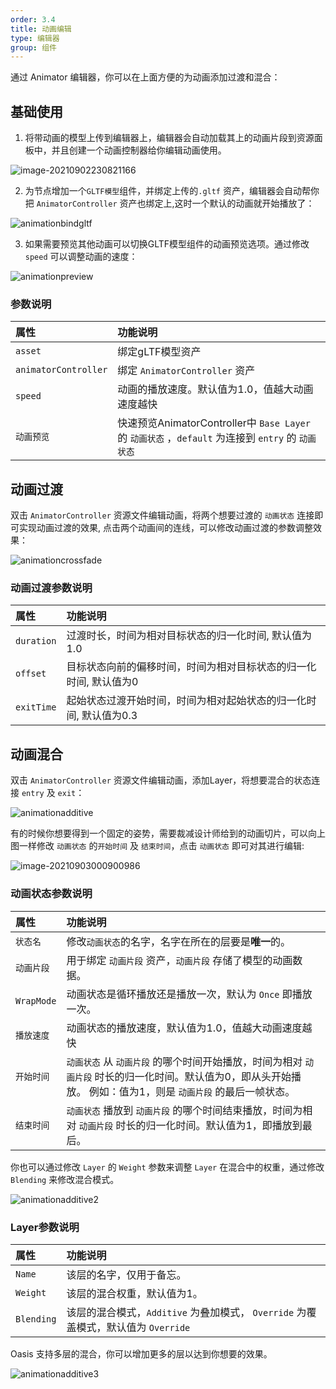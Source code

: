 ```yaml
---
order: 3.4
title: 动画编辑
type: 编辑器
group: 组件
---
```


通过 Animator 编辑器，你可以在上面方便的为动画添加过渡和混合：

## 基础使用

1. 将带动画的模型上传到编辑器上，编辑器会自动加载其上的动画片段到资源面板中，并且创建一个动画控制器给你编辑动画使用。

![image-20210902230821166](https://gw.alipayobjects.com/zos/OasisHub/6f28e2a1-a062-49ff-bf6e-34eff1495183/image-20210902230821166.png)


2. 为节点增加一个`GLTF模型`组件，并绑定上传的`.gltf` 资产，编辑器会自动帮你把  `AnimatorController` 资产也绑定上,这时一个默认的动画就开始播放了：
   
![animationbindgltf](https://gw.alipayobjects.com/zos/OasisHub/b338d50c-5525-4967-a5cf-1d85497e3cae/animationbindgltf.gif)

3. 如果需要预览其他动画可以切换GLTF模型组件的动画预览选项。通过修改 `speed` 可以调整动画的速度：

![animationpreview](https://gw.alipayobjects.com/zos/OasisHub/68092020-2638-418d-8283-ef410a305038/animationpreview.gif)



### 参数说明
| 属性 | 功能说明 |
| :--- | :--- |
| `asset` | 绑定gLTF模型资产 |
| `animatorController` | 绑定 `AnimatorController` 资产 |
| `speed` | 动画的播放速度。默认值为1.0，值越大动画速度越快 |
| `动画预览` | 快速预览AnimatorController中 `Base Layer` 的 `动画状态` ，`default` 为连接到 `entry` 的 `动画状态`  |


## 动画过渡
双击 `AnimatorController` 资源文件编辑动画，将两个想要过渡的 `动画状态` 连接即可实现动画过渡的效果, 点击两个动画间的连线，可以修改动画过渡的参数调整效果：

![animationcrossfade](https://gw.alipayobjects.com/zos/OasisHub/86b2dae6-8926-40ab-9cba-4b4a2e613b0d/animationcrossfade.gif)

### 动画过渡参数说明
| 属性 | 功能说明 |
| :--- | :--- |
| `duration` | 过渡时长，时间为相对目标状态的归一化时间, 默认值为1.0 |
| `offset` | 目标状态向前的偏移时间，时间为相对目标状态的归一化时间, 默认值为0 |
| `exitTime` | 起始状态过渡开始时间，时间为相对起始状态的归一化时间, 默认值为0.3 |

## 动画混合
双击 `AnimatorController` 资源文件编辑动画，添加Layer，将想要混合的状态连接 `entry` 及 `exit`：

![animationadditive](https://gw.alipayobjects.com/zos/OasisHub/8b0f5252-9a23-492f-b950-d929f341aba6/animationadditive.gif)

有的时候你想要得到一个固定的姿势，需要裁减设计师给到的动画切片，可以向上图一样修改 `动画状态` 的`开始时间` 及 `结束时间`，点击 `动画状态` 即可对其进行编辑:

![image-20210903000900986](https://gw.alipayobjects.com/zos/OasisHub/8295a935-b77d-4f58-aca4-50eeecedec9f/image-20210903000900986.png)


### 动画状态参数说明
| 属性 | 功能说明 |
| :--- | :--- |
| `状态名` | 修改`动画状态`的名字，名字在所在的层要是**唯一**的。 |
| `动画片段` | 用于绑定 `动画片段` 资产，`动画片段` 存储了模型的动画数据。 |
| `WrapMode` | 动画状态是循环播放还是播放一次，默认为 `Once` 即播放一次。|
| `播放速度` | 动画状态的播放速度，默认值为1.0，值越大动画速度越快 |
| `开始时间` | `动画状态` 从 `动画片段` 的哪个时间开始播放，时间为相对 `动画片段` 时长的归一化时间。默认值为0，即从头开始播放。 例如：值为1，则是 `动画片段` 的最后一帧状态。 |
| `结束时间` | `动画状态` 播放到 `动画片段` 的哪个时间结束播放，时间为相对 `动画片段` 时长的归一化时间。默认值为1，即播放到最后。 |

你也可以通过修改 `Layer` 的 `Weight` 参数来调整 `Layer` 在混合中的权重，通过修改 `Blending` 来修改混合模式。

![animationadditive2](https://gw.alipayobjects.com/zos/OasisHub/61861cc0-fe38-476f-8ed8-820fa06824c2/animationadditive2.gif)

### Layer参数说明
| 属性 | 功能说明 |
| :--- | :--- |
| `Name` | 该层的名字，仅用于备忘。 |
| `Weight` | 该层的混合权重，默认值为1。 |
| `Blending` | 该层的混合模式，`Additive` 为叠加模式， `Override` 为覆盖模式，默认值为 `Override` |

Oasis 支持多层的混合，你可以增加更多的层以达到你想要的效果。

![animationadditive3](https://gw.alipayobjects.com/zos/OasisHub/33bf0839-590a-4708-a7de-a1a546f16e49/animationadditive3.gif)
